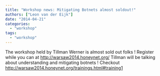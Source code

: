 ```yaml
---
title: "Workshop news: Mitigating Botnets almost soldout!"
authors: ["Leon van der Eijk"]
date: "2014-04-21"
categories: 
  - "workshop"
tags: 
  - "workshop"
---
```


The workshop held by Tillman Werner is almost sold out folks ! Register while you can at http://warsaw2014.honeynet.org/ Tillman will be talking about understanding and mitigating botnets ! Checkout http://warsaw2014.honeynet.org/trainings.html#training1
